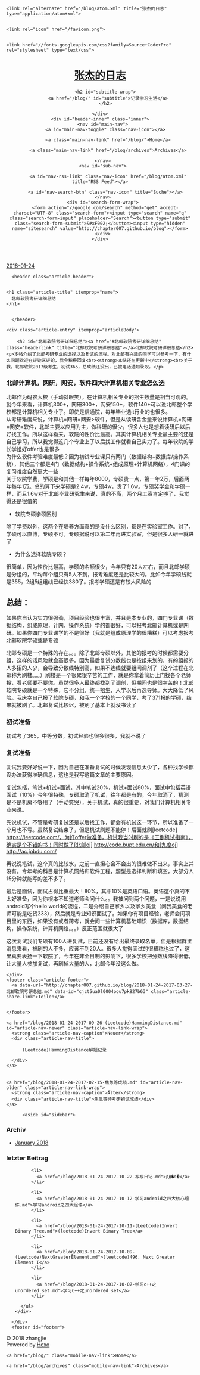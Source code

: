 <!DOCTYPE html>
<html>
<head>
  <meta charset="utf-8">
  

  
  <title>北邮软院考研详细总结 | 张杰的日志</title>
  <meta name="viewport" content="width=device-width, initial-scale=1, maximum-scale=1">
  <meta name="description" content="北邮软院考研详细总结本帖介绍了北邮考研专业的选择以及复试的流程。对北邮有兴趣的同学可以参考一下，有什么问题欢迎在评论区评论，我会积极回复本帖还在更新中关于我，北邮软院2017级考生，初试365，总成绩还没出，已被电话通知录取。 北邮计算机，网研，网安，软件四大计算机相关专业怎么选 北邮作为码农大校（手动斜眼笑），在计算机相关专业的招生数量是相当可观的。就今年来看，计算机300+，网研300+，网安">
<meta property="og:type" content="article">
<meta property="og:title" content="北邮软院考研详细总结">
<meta property="og:url" content="http://chapter007.github.io/blog/2018-01-24-2017-03-27-北邮软院考研总结.md">
<meta property="og:site_name" content="张杰的日志">
<meta property="og:description" content="北邮软院考研详细总结本帖介绍了北邮考研专业的选择以及复试的流程。对北邮有兴趣的同学可以参考一下，有什么问题欢迎在评论区评论，我会积极回复本帖还在更新中关于我，北邮软院2017级考生，初试365，总成绩还没出，已被电话通知录取。 北邮计算机，网研，网安，软件四大计算机相关专业怎么选 北邮作为码农大校（手动斜眼笑），在计算机相关专业的招生数量是相当可观的。就今年来看，计算机300+，网研300+，网安">
<meta property="og:locale" content="zh-Hans">
<meta property="og:updated_time" content="2017-04-12T08:11:40.633Z">
<meta name="twitter:card" content="summary">
<meta name="twitter:title" content="北邮软院考研详细总结">
<meta name="twitter:description" content="北邮软院考研详细总结本帖介绍了北邮考研专业的选择以及复试的流程。对北邮有兴趣的同学可以参考一下，有什么问题欢迎在评论区评论，我会积极回复本帖还在更新中关于我，北邮软院2017级考生，初试365，总成绩还没出，已被电话通知录取。 北邮计算机，网研，网安，软件四大计算机相关专业怎么选 北邮作为码农大校（手动斜眼笑），在计算机相关专业的招生数量是相当可观的。就今年来看，计算机300+，网研300+，网安">
  
    <link rel="alternate" href="/blog/atom.xml" title="张杰的日志" type="application/atom+xml">
  
  
    <link rel="icon" href="/favicon.png">
  
  
    <link href="//fonts.googleapis.com/css?family=Source+Code+Pro" rel="stylesheet" type="text/css">
  
  <link rel="stylesheet" href="/blog/css/style.css">
</head>

<body>
  <div id="container">
    <div id="wrap">
      <header id="header">
  <div id="banner"></div>
  <div id="header-outer" class="outer">
    <div id="header-title" class="inner">
      <h1 id="logo-wrap">
        <a href="/blog/" id="logo">张杰的日志</a>
      </h1>
      
        <h2 id="subtitle-wrap">
          <a href="/blog/" id="subtitle">记录学习生活</a>
        </h2>
      
    </div>
    <div id="header-inner" class="inner">
      <nav id="main-nav">
        <a id="main-nav-toggle" class="nav-icon"></a>
        
          <a class="main-nav-link" href="/blog/">Home</a>
        
          <a class="main-nav-link" href="/blog/archives">Archives</a>
        
      </nav>
      <nav id="sub-nav">
        
          <a id="nav-rss-link" class="nav-icon" href="/blog/atom.xml" title="RSS Feed"></a>
        
        <a id="nav-search-btn" class="nav-icon" title="Suche"></a>
      </nav>
      <div id="search-form-wrap">
        <form action="//google.com/search" method="get" accept-charset="UTF-8" class="search-form"><input type="search" name="q" class="search-form-input" placeholder="Search"><button type="submit" class="search-form-submit">&#xF002;</button><input type="hidden" name="sitesearch" value="http://chapter007.github.io/blog"></form>
      </div>
    </div>
  </div>
</header>
      <div class="outer">
        <section id="main"><article id="content-2017-03-27-北邮软院考研总结" class="article article-type-content" itemscope itemprop="blogPost">
  <div class="article-meta">
    <a href="/blog/2018-01-24-2017-03-27-北邮软院考研总结.md" class="article-date">
  <time datetime="2018-01-24T13:16:48.196Z" itemprop="datePublished">2018-01-24</time>
</a>
    
  </div>
  <div class="article-inner">
    
    
      <header class="article-header">
        
  
    <h1 class="article-title" itemprop="name">
      北邮软院考研详细总结
    </h1>
  

      </header>
    
    <div class="article-entry" itemprop="articleBody">
      
        <h2 id="北邮软院考研详细总结"><a href="#北邮软院考研详细总结" class="headerlink" title="北邮软院考研详细总结"></a>北邮软院考研详细总结</h2><p>本帖介绍了北邮考研专业的选择以及复试的流程。对北邮有兴趣的同学可以参考一下，有什么问题欢迎在评论区评论，我会积极回复<br><strong>本帖还在更新中</strong><br>关于我，北邮软院2017级考生，初试365，总成绩还没出，已被电话通知录取。</p>
<h1 id="北邮计算机，网研，网安，软件四大计算机相关专业怎么选"><a href="#北邮计算机，网研，网安，软件四大计算机相关专业怎么选" class="headerlink" title="北邮计算机，网研，网安，软件四大计算机相关专业怎么选"></a>北邮计算机，网研，网安，软件四大计算机相关专业怎么选</h1><p> 北邮作为码农大校（手动斜眼笑），在计算机相关专业的招生数量是相当可观的。就今年来看，计算机300+，网研300+，网安150+，软件140+可以说北邮整个学校都是计算机相关专业了。即使是信通院，每年毕业选it行业的也很多。<br> 从考研难度来说，计算机=网研=网安&gt;软件，但是从读研含金量来说计算机=网研=网安=软件，北邮主要以应用为主，做科研的很少，很多人也是想着读研后以后好找工作。所以这样看来，软院的性价比最高。其实计算机相关专业最主要的还是自己学习，所以我觉得这几个专业上了以后找工作就看自己实力了。每年软院的学长学姐好offer也是很多<br> 为什么软件考验难度最低？因为初试专业课只有两门（数据结构+数据库/操作系统），其他三个都是4门（数据结构+操作系统+组成原理+计算机网络），4门课的复习难度自然更大一些<br> 关于软院学费，学硕是和其他一样每年8000，专硕贵一点，第一年2万，后面两年每年1万。总的算下来学硕是2.4w，专硕4w，贵了1.6w。专硕奖学金和学硕一样，而且1.6w对于北邮毕业研究生来说，真的不高，两个月工资肯定够了，我觉得还是很值的</p>
<ul>
<li>软院专硕学硕区别</li>
</ul>
<p>除了学费以外，这两个在培养方面真的是没什么区别，都是在实验室工作。对了，学硕可以直博，专硕不可。专硕据说可以第二年再进实验室，但是很多人研一就进了</p>
<ul>
<li>为什么选择软院专硕？ </li>
</ul>
<p>很简单，因为性价比最高，学硕的名额很少，今年只有20人左右，而且北邮学硕是分组的，平均每个组只有5人不到，报考难度还是比较大的。比如今年学硕线就是355，2组5组组线已经快380了。报考学硕还是有较大风险的</p>
<h2 id="总结："><a href="#总结：" class="headerlink" title="总结："></a>总结：</h2><p>如果你自认为实力很强劲，项目经验也很丰富，并且是本专业的，四门专业课（数据结构，组成原理，计网，操作系统）学的都很好，可以报考北邮计算机或是网研。如果你四门专业课学的不是很好（我就是组成原理学的很糟糕）可以考虑报考北邮软院学硕或是专硕</p>
<p>北邮专硕是一个特殊的存在。。。除了北邮专硕以外，其他的报考的时候都需要分组，这样的话风险就会高很多。因为最后复试分数线也是按组来划的，有的组报的人多招的人少，会导致分数线特别高，如果不达线就要组间调剂了（这个过程在北邮称为刷楼。。。）刷楼是一个很累很辛苦的工作，就是你拿着简历上门找各个老师投，看老师要不要你。虽然很多人最终都找到了调剂，但期间也是很幸苦的！北邮软院专硕就是一个特殊，它不分组，统一招生，入学以后再选导师。大大降低了风险。我庆幸自己报了软院专硕，和我一个学校的一个同学，考了371报的学硕，结果就被刷了。北邮复试比较迟，被刷了基本上就没书读了</p>
<h1 id="初试准备"><a href="#初试准备" class="headerlink" title="初试准备"></a>初试准备</h1><p> 初试考了365，中等分数，初试经验也很多很多，我就不说了</p>
<h1 id="复试准备"><a href="#复试准备" class="headerlink" title="复试准备"></a>复试准备</h1><p>复试我要好好说一下，因为自己在准备复试的时候发现信息太少了，各种找学长都没办法获得准确信息，这也是我写这篇文章的主要原因。</p>
<p>复试包括，笔试+机试+面试，其中笔试20%，机试+面试80%，面试中包括英语面试（10%）今年很特殊，专硕取消了机试，往年都是有的，今年取消了，猜测是不是机房不够用了（手动笑哭），关于机试，真的很重要，对我们计算机相关专业来说。</p>
<p>先说机试，不管是考研复试还是以后找工作，都会有机试这一环节，所以准备了一个月也不亏。虽然复试结束了，但是机试刷题不能停！后面就刷[leetcode] <a href="https://leetcode.com/，为好offer做准备。机试我当时刷的是《王倒机试指南》，确实是个不错的书！同时做了[北邮oj" target="_blank" rel="noopener">https://leetcode.com/，为好offer做准备。机试我当时刷的是《王倒机试指南》，确实是个不错的书！同时做了[北邮oj</a>] <a href="http://code.bupt.edu.cn/和[九度oj" target="_blank" rel="noopener">http://code.bupt.edu.cn/和[九度oj</a>] <a href="http://ac.jobdu.com/" target="_blank" rel="noopener">http://ac.jobdu.com/</a></p>
<p>再说说笔试，这个真的比较水，之前一直担心会不会出的很难做不出来，事实上并没有。今年考的科目是计算机网络和软件工程，题型是选择判断和填空，大部分人15分钟就能写的差不多了。</p>
<p>最后是面试，面试占得比重最大！80%，其中10%是英语口语。英语这个真的不太好准备，因为你根本不知道老师会问什么。。我被问到两个问题，一是说说用android写个hello world的流程，二是介绍自己家乡以及家乡美食（问我美食的老师可能是吃货233），然后就是专业知识面试了。如果你有项目经验，老师会问项目里的东西，如果没有或者跨考，就会问一些计算机基础知识（数据库，数据结构，操作系统，计算机网络。。。）反正范围就很大了</p>
<p>这次复试我们专硕有100人进复试，目前还没有给出最终录取名单，但是根据群里消息来看，被刷的人不多，应该不到20人。很多人觉得面试的很糟糕也过了，这里真要表扬一下软院了，今年在非全日制的影响下，很多学校把分数线降得很低，让大量人参加复试，再刷掉大量的人，北邮今年没这么做。</p>

      
    </div>
    <footer class="article-footer">
      <a data-url="http://chapter007.github.io/blog/2018-01-24-2017-03-27-北邮软院考研总结.md" data-id="cjct5ua0l0004oou7pk827b63" class="article-share-link">Teilen</a>
      
      
    </footer>
  </div>
  
    
<nav id="article-nav">
  
    <a href="/blog/2018-01-24-2017-09-26-(Leetcode)HammingDistance.md" id="article-nav-newer" class="article-nav-link-wrap">
      <strong class="article-nav-caption">Neuer</strong>
      <div class="article-nav-title">
        
          (Leetcode)HammingDistance解题记录
        
      </div>
    </a>
  
  
    <a href="/blog/2018-01-24-2017-02-15-焦急等成绩.md" id="article-nav-older" class="article-nav-link-wrap">
      <strong class="article-nav-caption">Älter</strong>
      <div class="article-nav-title">焦急等待考研初试成绩</div>
    </a>
  
</nav>

  
</article>

</section>
        
          <aside id="sidebar">
  
    

  
    

  
    
  
    
  <div class="widget-wrap">
    <h3 class="widget-title">Archiv</h3>
    <div class="widget">
      <ul class="archive-list"><li class="archive-list-item"><a class="archive-list-link" href="/blog/archives/2018/01/">January 2018</a></li></ul>
    </div>
  </div>


  
    
  <div class="widget-wrap">
    <h3 class="widget-title">letzter Beitrag</h3>
    <div class="widget">
      <ul>
        
          <li>
            <a href="/blog/2018-01-24-2017-10-22-写写日记.md">дд�ռ�</a>
          </li>
        
          <li>
            <a href="/blog/2018-01-24-2017-10-12-学习android之四大核心组件.md">学习android之四大组件</a>
          </li>
        
          <li>
            <a href="/blog/2018-01-24-2017-10-11-(Leetcode)Invert Binary Tree.md">(leetcode)Invert Binary Tree</a>
          </li>
        
          <li>
            <a href="/blog/2018-01-24-2017-10-09-(Leetcode)NextGreaterElement.md">(leetcode)496. Next Greater Element I</a>
          </li>
        
          <li>
            <a href="/blog/2018-01-24-2017-10-07-学习c++之unordered_set.md">学习C++之unordered_set</a>
          </li>
        
      </ul>
    </div>
  </div>

  
</aside>
        
      </div>
      <footer id="footer">
  
  <div class="outer">
    <div id="footer-info" class="inner">
      &copy; 2018 zhangjie<br>
      Powered by <a href="http://hexo.io/" target="_blank">Hexo</a>
    </div>
  </div>
</footer>
    </div>
    <nav id="mobile-nav">
  
    <a href="/blog/" class="mobile-nav-link">Home</a>
  
    <a href="/blog/archives" class="mobile-nav-link">Archives</a>
  
</nav>
    

<script src="//ajax.googleapis.com/ajax/libs/jquery/2.0.3/jquery.min.js"></script>


  <link rel="stylesheet" href="/blog/fancybox/jquery.fancybox.css">
  <script src="/blog/fancybox/jquery.fancybox.pack.js"></script>


<script src="/blog/js/script.js"></script>



  </div>
</body>
</html>